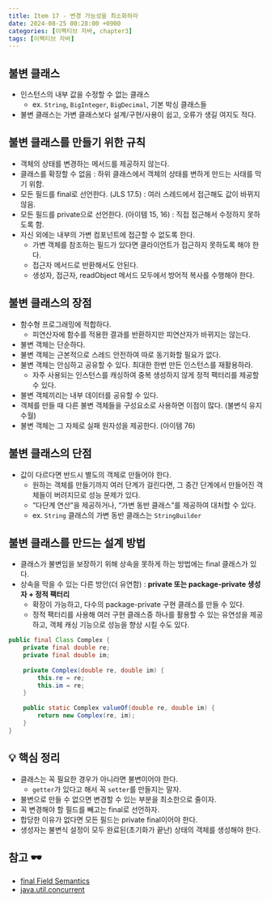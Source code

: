 ```yaml
---
title: Item 17 - 변경 가능성을 최소화하라
date: 2024-08-25 00:28:00 +0900
categories: [이펙티브 자바, chapter3]
tags: [이펙티브 자바]
---
```


## **불변 클래스**
- 인스턴스의 내부 값을 수정할 수 없는 클래스
    - ex. `String`, `BigInteger`, `BigDecimal`, 기본 박싱 클래스들
- 불변 클래스는 가변 클래스보다 설계/구현/사용이 쉽고, 오류가 생길 여지도 적다.


## **불변 클래스를 만들기 위한 규칙**
- 객체의 상태를 변경하는 메서드를 제공하지 않는다.
- 클래스를 확장할 수 없음 : 하위 클래스에서 객체의 상태를 변하게 만드는 사태를 막기 위함.
- 모든 필드를 final로 선언한다. (JLS 17.5) : 여러 스레드에서 접근해도 값이 바뀌지 않음.
- 모든 필드를 private으로 선언한다. (아이템 15, 16) : 직접 접근해서 수정하지 못하도록 함.
- 자신 외에는 내부의 가변 컴포넌트에 접근할 수 없도록 한다.
    - 가변 객체를 참조하는 필드가 있다면 클라이언트가 접근하지 못하도록 해야 한다.
    - 접근자 메서드로 반환해서도 안된다.
    - 생성자, 접근자, readObject 메서드 모두에서 방어적 복사를 수행해야 한다.


## **불변 클래스의 장점**
- 함수형 프로그래밍에 적합하다.
    - 피연산자에 함수를 적용한 결과를 반환하지만 피연산자가 바뀌지는 않는다.
- 불변 객체는 단순하다.
- 불변 객체는 근본적으로 스레드 안전하여 따로 동기화할 필요가 없다.
- 불변 객체는 안심하고 공유할 수 있다. 최대한 한번 만든 인스턴스를 재활용하라.
    - 자주 사용되는 인스턴스를 캐싱하여 중복 생성하지 않게 정적 팩터리를 제공할 수 있다.
- 불변 객체끼리는 내부 데이터를 공유할 수 있다.
- 객체를 만들 때 다른 불변 객체들을 구성요소로 사용하면 이점이 많다. (불변식 유지 수월)
- 불변 객체는 그 자체로 실패 원자성을 제공한다. (아이템 76)


## **불변 클래스의 단점**
- 값이 다르다면 반드시 별도의 객체로 만들어야 한다.
    - 원하는 객체를 만들기까지 여러 단계가 걸린다면, 그 중간 단계에서 만들어진 객체들이 버려지므로 성능 문제가 있다.
    - “다단계 연산”을 제공하거나, “가변 동반 클래스”를 제공하여 대처할 수 있다.
    - ex. `String` 클래스의 가변 동반 클래스는 `StringBuilder`


## **불변 클래스를 만드는 설계 방법**
- 클래스가 불변임을 보장하기 위해 상속을 못하게 하는 방법에는 final 클래스가 있다.
- 상속을 막을 수 있는 다른 방안(더 유연함) : **private 또는 package-private 생성자 + 정적 팩터리**
    - 확장이 가능하고, 다수의 package-private 구현 클래스를 만들 수 있다.
    - 정적 팩터리를 사용해 여러 구현 클래스중 하나를 활용할 수 있는 유연성을 제공하고, 객체 캐싱 기능으로 성능을 향상 시킬 수도 있다.

```java
public final Class Complex {
    private final double re;
    private final double im;
	
    private Complex(double re, double im) {
        this.re = re;
        this.im = re;
    }
    
    public static Complex valueOf(double re, double im) {
        return new Complex(re, im);
    }
}
```

## **💡 핵심 정리**
- 클래스는 꼭 필요한 경우가 아니라면 불변이어야 한다.
    - `getter`가 있다고 해서 꼭 `setter`를 만들지는 말자.
- 불변으로 만들 수 없으면 변경할 수 있는 부분을 최소한으로 줄이자.
- 꼭 변경해야 할 필드를 빼고는 final로 선언하자.
- 합당한 이유가 없다면 모든 필드는 private final이어야 한다.
- 생성자는 불변식 설정이 모두 완료된(초기화가 끝난) 상태의 객체를 생성해야 한다.

## **참고 🕶️**
- [final Field Semantics](https://docs.oracle.com/javase/specs/jls/se14/html/jls-17.html#jls-17.5)
- [java.util.concurrent](https://docs.oracle.com/javase/7/docs/api/java/util/concurrent/package-summary.html)
